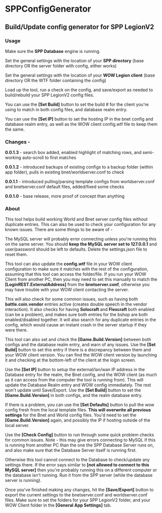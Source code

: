 # SPPConfigGenerator
## Build/Update config generator for SPP LegionV2

### Usage

Make sure the **SPP Database** engine is running.

Set the general settings with the location of your **SPP directory** (base directory OR the server folder with config, either works)

Set the general settings with the location of your **WOW Legion client** (base directory OR the WTF folder containing the config)

Load up the tool, run a check on the config, and save/export as needed to build/rebuild your SPP LegionV2 config files.

You can use the **[Set Build]** button to set the build # for the client you're using to match in both config files, and database realm entry.

You can use the **[Set IP]** button to set the hosting IP in the bnet config and database realm entry, as well as the WOW client config.wtf file to keep them the same.

### Changes -

**0.0.1.3** - search box added, enabled highlight of matching rows, and semi-working auto-scroll to first matches

**0.0.1.2** - introduced backups of existing configs to a backup folder (within app folder), pulls in existing bnet/worldserver.conf to check

**0.0.1.1** - introduced pulling/parsing template configs from worldserver.conf and bnetserver.conf default files, added/fixed some checks

**0.0.1.0** - base release, more proof of concept than anything

### About
This tool helps build working World and Bnet server config files without duplicate entries. This can also be used to check your configuration for any known issues. There are some things to be aware of -


The MySQL server will probably error connecting unless you're running this on the same server. You should **keep the MySQL server set to 127.0.0.1** and user/password should be left to defaults. Delete the settings.json file to reset them.


This tool can also update the **config.wtf** file in your WOW client configuration to make sure it matches with the rest of the configuration, assuming that this tool can access the folder/file. If you run your WOW Client from another PC, then you may need to set this manually to match the **[LoginREST.ExternalAddress]** from the **bnetserver.conf**, otherwise you may have trouble with your WOW client contacting the server.


This will also check for some common issues, such as having both **battle.coin.vendor** entries active (creates double speech in the vendor interaction). It also checks for having **Solocraft** and **Flexcraft** both enabled (can be a problem), and makes sure both entries for the bshop are both enabled/disabled together. It will also search for any duplicate entries in the config, which would cause an instant crash in the server startup if they were there.


This tool can also set and check the **[Game.Build.Version]** between both configs and the database realm entry, and warn of any issues. Use the **[Set Build]** button to set this entry if there is a discrepancy between them and your WOW client version. You can find the WOW client version by launching it and checking at the bottom-left of the client at the login screen.


Use the **[Set IP]** button to setup the external/lan/wan IP address in the Database entry for the realm, the Bnet config, and the WOW client (as much as it can access from the computer the tool is running from). This will update the Database Realm entry and WOW config immediately. The rest won't update until Save/Export. Use the **[Set Build]** button to set the **[Game.Build.Version]** in both configs, and the realm database entry.


If there is a problem, you can use the **[Set Defaults]** button to pull the wow config fresh from the local template files. **This will overwrite all previous settings** for the Bnet and World config files. You'd need to set the **[Game.Build.Version]** again, and possibly the IP if hosting outside of the local server.


Use the **[Check Config]** button to run through some quick problem checks for common issues. Note - this may give errors connecting to MySQL if this is running from another PC than the one the SPP Database Server runs on, and also make sure that the Database Server itself is running first. 


Otherwise this tool cannot connect to the Database to check/update any settings there. If the error says similar to **[not allowed to connect to this MySQL server]** then you're probably running this on a different computer or the database isn't running. Run it from the SPP server (while the database server is running).


Once you've finished making any changes, hit the **[Save/Export]** button to export the current settings to the bnetserver.conf and worldserver.conf files. Make sure to set the folders for your SPP LegionV2 folder, and your WOW Client folder in the **[General App Settings]** tab.
